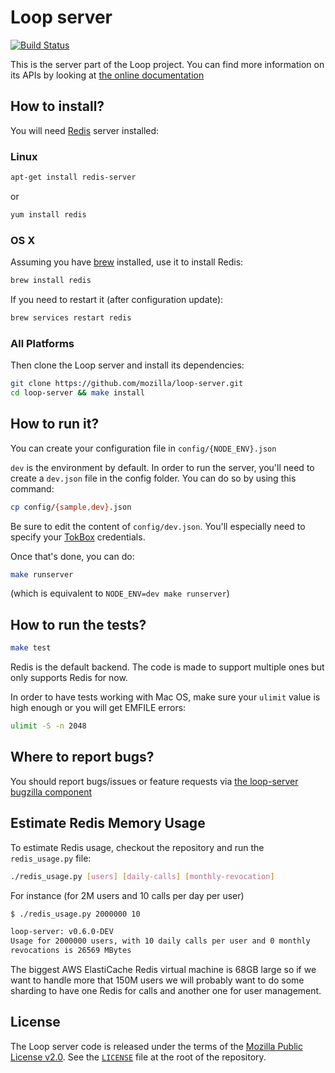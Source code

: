 # Loop server

[![Build Status](https://travis-ci.org/mozilla-services/loop-server.svg?branch=master)](https://travis-ci.org/mozilla-services/loop-server)

This is the server part of the Loop project. You can find more information on
its APIs by looking at [the online documentation](https://docs.services.mozilla.com/loop/)

## How to install?

You will need [Redis](http://redis.io/) server installed:

### Linux

```sh
apt-get install redis-server
```

or

```sh
yum install redis
```

### OS X

Assuming you have [brew](http://brew.sh/) installed, use it to install Redis:

```sh
brew install redis
```

If you need to restart it (after configuration update):

```sh
brew services restart redis
```

### All Platforms

Then clone the Loop server and install its dependencies:

```sh
git clone https://github.com/mozilla/loop-server.git
cd loop-server && make install
```

## How to run it?

You can create your configuration file in `config/{NODE_ENV}.json`

`dev` is the environment by default. In order to run the server, you'll need to
create a `dev.json` file in the config folder. You can do so by using this
command:

```sh
cp config/{sample,dev}.json
```

Be sure to edit the content of `config/dev.json`. You'll especially need to
specify your [TokBox](http://tokbox.com/) credentials.

Once that's done, you can do:

```sh
make runserver
```

(which is equivalent to `NODE_ENV=dev make runserver`)

## How to run the tests?

```sh
make test
```

Redis is the default backend. The code is made to support multiple ones but
only supports Redis for now.

In order to have tests working with Mac OS, make sure your `ulimit`
value is high enough or you will get EMFILE errors:

```sh
ulimit -S -n 2048
```

## Where to report bugs?

You should report bugs/issues or feature requests via [the loop-server bugzilla
component](https://bugzilla.mozilla.org/enter_bug.cgi?product=Loop&component=Server)

## Estimate Redis Memory Usage

To estimate Redis usage, checkout the repository and run the `redis_usage.py`
file:

```sh
./redis_usage.py [users] [daily-calls] [monthly-revocation]
```

For instance (for 2M users and 10 calls per day per user)

```sh
$ ./redis_usage.py 2000000 10

loop-server: v0.6.0-DEV
Usage for 2000000 users, with 10 daily calls per user and 0 monthly
revocations is 26569 MBytes
```

The biggest AWS ElastiCache Redis virtual machine is 68GB large so if we want
to handle more that 150M users we will probably want to do some sharding to
have one Redis for calls and another one for user management.

## License

The Loop server code is released under the terms of the
[Mozilla Public License v2.0](http://www.mozilla.org/MPL/2.0/). See the
[`LICENSE`](LICENSE) file at the root of the repository.
